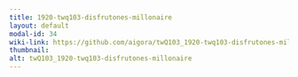 ```yaml
---
title: 1920-twq103-disfrutones-millonaire
layout: default
modal-id: 34
wiki-link: https://github.com/aigora/twQ103_1920-twq103-disfrutones-millonaire/wiki
thumbnail: 
alt: twQ103_1920-twq103-disfrutones-millonaire
---
```

